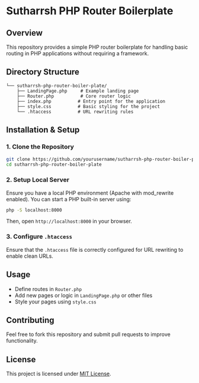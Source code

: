 # Sutharrsh PHP Router Boilerplate

## Overview
This repository provides a simple PHP router boilerplate for handling basic routing in PHP applications without requiring a framework.

## Directory Structure
```
└── sutharrsh-php-router-boiler-plate/
    ├── LandingPage.php     # Example landing page
    ├── Router.php          # Core router logic
    ├── index.php          # Entry point for the application
    ├── style.css          # Basic styling for the project
    └── .htaccess          # URL rewriting rules
```

## Installation & Setup

### 1. Clone the Repository
```sh
git clone https://github.com/yourusername/sutharrsh-php-router-boiler-plate.git
cd sutharrsh-php-router-boiler-plate
```

### 2. Setup Local Server
Ensure you have a local PHP environment (Apache with mod_rewrite enabled). You can start a PHP built-in server using:
```sh
php -S localhost:8000
```
Then, open `http://localhost:8000` in your browser.

### 3. Configure `.htaccess`
Ensure that the `.htaccess` file is correctly configured for URL rewriting to enable clean URLs.

## Usage
- Define routes in `Router.php`
- Add new pages or logic in `LandingPage.php` or other files
- Style your pages using `style.css`

## Contributing
Feel free to fork this repository and submit pull requests to improve functionality.

## License
This project is licensed under [MIT License](LICENSE).

